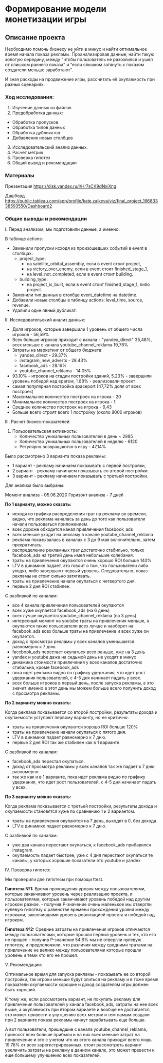 # Формирование модели монетизации игры
## Описание проекта

Необходимо помочь бизнесу не уйти в минус и найти оптимальное время начала показа рекламы. Проанализировав данные, найти такую золотую середину, между "чтобы пользователь не разозлился и ушел от слишком раннего показа" и "если слишком затянуть с показом создатели меньше заработают".

И зная расходы на продвижение игры, рассчитать её окупаемость при разных сценариях.

### Ход исследования:

1. Изучение данных из файлов
2. Предобработка данных:
  * Обработка пропусков
  * Обработка типов данных
  * Обработка дубликатов
  * Добавление новых столбцов
3. Исследовательский анализ данных.
4. Расчет метрик
5. Проверка гипотез
6. Общий вывод и рекомендации


### Материалы
Презентация https://disk.yandex.ru/i/Hr7sCK9dNxiXng

Дашборд https://public.tableau.com/app/profile/kate.zaikova/viz/final_project_16683338593550/Dashboard2

### Общие выводы и рекомендации

I. Перед анализом, мы подготовили данные, а именно:

В таблице actions:

* Заменили пропуски исходя из произошедших событий в event в столбцах:
   * project_type:
      - на satellite_orbital_assembly, если в event стоит project,
      - на victory_over_enemy, если в event стоит finished_stage_1,
      - на level_not_completed, если в event стоит building.
   * building_type:
      - на project_is_built, если в event стоит finished_stage_1, либо project.
* Заменили тип данных в столбце event_datetime на datetime.
* Добавили новые столбцы в таблицу actions: level_time, source, revenue.
* Удалили один явный дубликат.

II. Исследовательский анализ данных:

* Доля игроков, которые завершили 1 уровень от общего числа игроков - 56,59%
* Всех больше игроков приходит с канала - "yandex_direct" 35,48%, всех меньше с канала youtube_channel_reklama 19,78%
* Затраты на маркетинг от общего бюджета:
   - yandex_direct - 29.37%
   - instagram_new_adverts - 28.43%
   - facebook_ads - 28.16%
   - youtube_channel_reklama - 14.05%
* 93.10% - игроков на стадии постройки зданий, 5.23% - завершили уровень победой над врагом, 1.68% - реализовали проект
* самая популярная постройка spaceport (47,72% доля от всех построек)
* Максимальное количество построек на игрока - 20
* Минимальное количество построек на игрока - 1
* Среднее количество построек на игрока - 9,43
* Больше всего строят всего 1 постройку (около 8000 игроков)

III. Расчет бизнес-показателей:

1. Пользовательская активность:
   * Количество уникальных пользователей в день ~ 2885
   * Количество уникальных пользователей в неделю - 6120
   * Регулярно возвращаются в игру - 47,14%
   
Было рассмотрено 3 варианта показа рекламы:

* 1 вариант - рекламу начинаем показывать с первой постройки,
* 2 вариант - рекламу начинаем показывать со второй постройки.
* 3 вариант - рекламу начинаем показывать с третьей постройки.

Для анализа было выбраны:

Момент анализа - 05.06.2020
Горизонт анализа - 7 дней

**По 1 варианту, можно сказать:**

* исходя из графика распределения трат на рекламу во времени, видно, что реклама началась за день до того как пользователи начали пользоваться приложением.
* всех дороже обходится канал привлечения facebook_ads
* всех меньше уходит на рекламу в канале youtube_channel_reklama
* реклама показывалась в каналах с 3 до 9 мая включительно, затем прекратилась.
* распределение рекламных трат достаточно стабильно, только facebook_ads на третий день имел небольшие колебания.
* траты на привлечения окупаются очень хорошо ROI больше 140%
* LTV в динамике падает, это говоит о том, что пользователи либо уходят, либо завершают первый уровень. Следовательно, показ рекламы не стоит сильно затягивать.
* траты на привлечение начали окупаться с четвертого дня.
* первые 2 дня ROI стабилен.

С разбивкой по каналам:

* все 4 канала привлечения пользователей окупаются
* всех хуже окупается facebook_ads (на 6 день)
* всех лучше окупается youtube_channel_reklama (на 3 день)
* интересный момент на youtube траты на привлечения меньше, а окупаются такие пользователи всех лучше и наоборот на facebook_ads всех больше траты на привлечение и всех хуже он окупается.
* доход с просмотра рекламы у всех каналов уменьшается равномерно к 7 дню.
* facebook_ads перестает окупаться всех раньше, уже на 3 день
* yandex и youtube даже на седьмой день не уходят в минус
* динамика стоимости привлечения у всех каналов достаточно стабильна, кроме facebook_ads
* пока идет реклама видно по графику удержания, что идет рост удержания пользователей, с 4-5 дня начинает падать у всех.
* всех больше игроков в первый день, после запуска рекламы, а это значит именно в этот день мы можем больше всего получить доход с просмотра рекламы.

**По 2 варианту можно сказать:**

Когда реклама показывается со второй постройки, результаты дохода и окупаемости уступают первому варианту, но не критично:

* траты на привлечения окупаются хорошо ROI больше 120%
* траты на привлечение начали окупаться с пятого дня.
* LTV в динамике падает равномерно к 7 дню.
* первые 2 дня ROI так же стабилен как в 1 варианте.

С разбивкой по каналам:

* facebook_ads перестал окупаться.
* доход от просмотра рекламы у всех каналов так же падает к 7 дню равномерно.
* так же как и в 1 варианте, пока идет реклама видно по графику удержания, что идет рост пользователей, с 4-5 дня начинает падать у всех.

**По 3 варианту можно сказать:**

Когда реклама показывается с третьей постройки, результаты дохода и окупаемости становятся хуже по сравнению 1 и 2 вариантом.

* траты на привлечения окупаются на 7 день, выходят в 0, без дохода.
* LTV в динамике падает равномерно к 7 дню.

С разбивкой по каналам:

* уже два канала перестают окупаться, к facebook_ads прибавился instagram.
* окупаемость падает быстрее, уже с 4 дня перестают окупаться те каналы, у которых хорошие показатели это youtube и yandex

IV. Проверка гипотез:

Мы проверили две гипотезы при помощи ttest.

**Гипотеза №1:** Время прохождения уровня между пользователями, которые заканчивают уровень через реализацию проекта, и пользователями, которые заканчивают уровень победой над другим игроком разное. - получив P-значение очень маленькое мы отвергли нулевую гипотезу о равенстве времени прохождения уровня между игроками, закончившими уровень реализацией проекта и победой над игроком.

**Гипотеза №2:** Средние затраты на привлечения игроков отличаются между пользователями, которые прошли первый уровень и тех, кто его не прошел - получив P-значение 54,6% мы не отвергли нулевую гипотезу, и предположили, что различия между средними тратами на привлечение не велико между пользователями которые прошли уровень и теми кто его не прошел.

V. Рекомендации:

Оптимальное время для запуска рекламы - показывать ее со второй постройки, так игроки меньше будут злиться на рекламу и в тоже время показатели окупаемости хорошие и доход создателям игры должен быть хороший.

К тому же, если рассмотреть вариант, не покупать рекламу для привлечения пользователей у канала facebook_ads, затраты на нее всех выше, а окупаемость при втором варианте и вообще не достигается, это может привести к улутшению всех метрик и тем самым создали при 2 варианте показа рекламы начнут зарабатывать еще больше.

А вот пользователи, пришедшие с канала youtube_channel_reklama, приносят всех больше прибыли и на них всех меньше затрат на привлечение и это с учетом что из этого канала приходят всего лишь 19.78% от всех зарегистрированных, стоит рассмотреть вариант увеличить затраты на рекламу в данном канале, это может превести к еще большему улучшению всех показателей.
